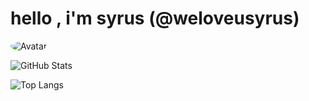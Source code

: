 # hello , i'm syrus (@weloveusyrus)

<img src="https://images-ext-2.discordapp.net/external/dmR2IKc3zzpIJws_eKxidHWS37b3SvuSy7ZhGS_PzyU/https/media.discordapp.net/attachments/777890741908930621/779229424931438614/image0.gif?width=318&height=401" alt="Avatar" style="border-radius: 75%;">

![GitHub Stats](https://github-readme-stats.vercel.app/api?username=weloveusyrus&show_icons=true&theme=dark)

![Top Langs](https://github-readme-stats.vercel.app/api/top-langs/?username=weloveusyrus&theme=dark&layout=compact)
